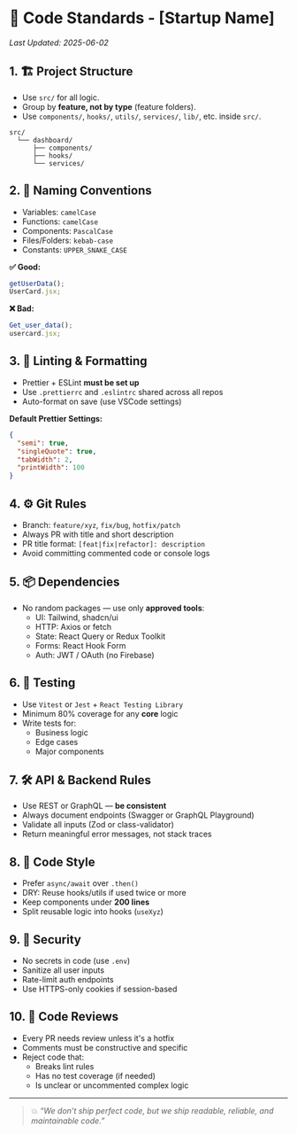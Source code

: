 # 🧠 Code Standards - [Startup Name]

_Last Updated: 2025-06-02_

## 1. 🏗️ Project Structure

- Use `src/` for all logic.
- Group by **feature, not by type** (feature folders).
- Use `components/`, `hooks/`, `utils/`, `services/`, `lib/`, etc. inside `src/`.

```
src/
  └── dashboard/
      ├── components/
      ├── hooks/
      └── services/
```

## 2. 🧹 Naming Conventions

- Variables: `camelCase`
- Functions: `camelCase`
- Components: `PascalCase`
- Files/Folders: `kebab-case`
- Constants: `UPPER_SNAKE_CASE`

**✅ Good:**

```js
getUserData();
UserCard.jsx;
```

**❌ Bad:**

```js
Get_user_data();
usercard.jsx;
```

## 3. 🚨 Linting & Formatting

- Prettier + ESLint **must be set up**
- Use `.prettierrc` and `.eslintrc` shared across all repos
- Auto-format on save (use VSCode settings)

**Default Prettier Settings:**

```json
{
  "semi": true,
  "singleQuote": true,
  "tabWidth": 2,
  "printWidth": 100
}
```

## 4. ⚙️ Git Rules

- Branch: `feature/xyz`, `fix/bug`, `hotfix/patch`
- Always PR with title and short description
- PR title format: `[feat|fix|refactor]: description`
- Avoid committing commented code or console logs

## 5. 📦 Dependencies

- No random packages — use only **approved tools**:
  - UI: Tailwind, shadcn/ui
  - HTTP: Axios or fetch
  - State: React Query or Redux Toolkit
  - Forms: React Hook Form
  - Auth: JWT / OAuth (no Firebase)

## 6. 🧪 Testing

- Use `Vitest` or `Jest` + `React Testing Library`
- Minimum 80% coverage for any **core** logic
- Write tests for:
  - Business logic
  - Edge cases
  - Major components

## 7. 🛠️ API & Backend Rules

- Use REST or GraphQL — **be consistent**
- Always document endpoints (Swagger or GraphQL Playground)
- Validate all inputs (Zod or class-validator)
- Return meaningful error messages, not stack traces

## 8. 🧠 Code Style

- Prefer `async/await` over `.then()`
- DRY: Reuse hooks/utils if used twice or more
- Keep components under **200 lines**
- Split reusable logic into hooks (`useXyz`)

## 9. 🔐 Security

- No secrets in code (use `.env`)
- Sanitize all user inputs
- Rate-limit auth endpoints
- Use HTTPS-only cookies if session-based

## 10. 🤝 Code Reviews

- Every PR needs review unless it's a hotfix
- Comments must be constructive and specific
- Reject code that:
  - Breaks lint rules
  - Has no test coverage (if needed)
  - Is unclear or uncommented complex logic

---

> 💥 _“We don’t ship perfect code, but we ship readable, reliable, and maintainable code.”_
